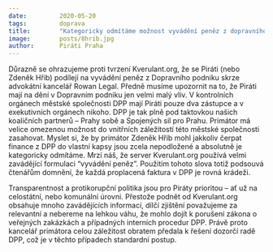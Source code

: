 ```yaml
---
date:         2020-05-20
tags:         doprava
title:        "Kategoricky odmítáme možnost vyvádění peněz z dopravního podniku ze strany Pirátů. Záležitost bude řešit dozorčí rada"
image: 	      posts/8hrib.jpg
author:       Piráti Praha
---
```


Důrazně se ohrazujeme proti tvrzení Kverulant.org, že se Piráti (nebo Zdeněk Hřib) podílejí na vyvádění peněz z Dopravního podniku skrze advokátní kancelář Rowan Legal. Předně musíme upozornit na to, že Piráti mají na dění v Dopravním podniku jen velmi malý vliv. V kontrolních orgánech městské společnosti DPP mají Piráti pouze dva zástupce a v exekutivních orgánech nikoho. DPP je tak plně pod taktovkou našich koaličních partnerů – Prahy sobě a Spojených sil pro Prahu. Primátor má velice omezenou možnost do vnitřních záležitostí této městské společnosti zasahovat. Myslet si, že by primátor Zdeněk Hřib mohl jakkoliv čerpat finance z DPP do vlastní kapsy jsou zcela nepodložené a absolutně je kategoricky odmítáme. Mrzí náš, že server Kverulant.org používá velmi zavádějící formulaci “vyvádění peněz”. Použitím tohoto slova totiž podsouvá čtenářům domnění, že každá proplacená faktura v DPP je rovná krádeži. 

Transparentnost a protikorupční politika jsou pro Piráty prioritou – ať už na celostátní, nebo komunální úrovni. Přestože podnět od Kverulant.org obsahuje mnoho zavádějících informací, dílčí zjištění považujeme za relevantní a nebereme na lehkou váhu, že mohlo dojít k porušení zákona o veřejných zakázkách a případných interních procedur DPP. Právě proto kancelář primátora celou záležitost obratem předala k řešení dozorčí radě DPP, což je v těchto případech standardní postup. 

